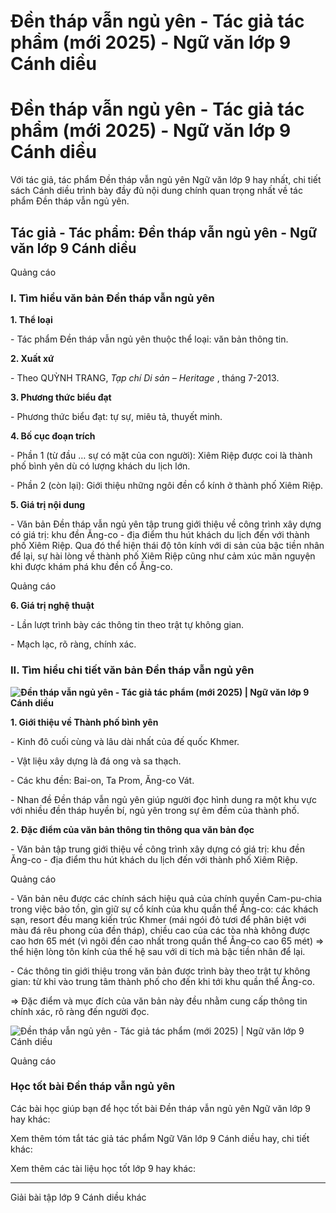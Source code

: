 # Đền tháp vẫn ngủ yên - Tác giả tác phẩm (mới 2025) - Ngữ văn lớp 9 Cánh diều

# Đền tháp vẫn ngủ yên - Tác giả tác phẩm (mới 2025) - Ngữ văn lớp 9 Cánh diều

Với tác giả, tác phẩm Đền tháp vẫn ngủ yên Ngữ văn lớp 9 hay nhất, chi tiết sách Cánh diều trình bày đầy đủ nội dung chính quan trọng nhất về tác phẩm Đền tháp vẫn ngủ yên.

## Tác giả - Tác phẩm: Đền tháp vẫn ngủ yên - Ngữ văn lớp 9 Cánh diều

Quảng cáo

### **I. Tìm hiểu văn bản Đền tháp vẫn ngủ yên**

**1\. Thể loại**

\- Tác phẩm Đền tháp vẫn ngủ yên thuộc thể loại: văn bản thông tin.

**2\. Xuất xứ**

\- Theo QUỲNH TRANG, _Tạp chí Di sản – Heritage_ , tháng 7-2013.

**3\. Phương thức biểu đạt**

\- Phương thức biểu đạt: tự sự, miêu tả, thuyết minh.

**4\. Bố cục đoạn trích**

\- Phần 1 (từ đầu … sự có mặt của con người): Xiêm Riệp được coi là thành phố bình yên dù có lượng khách du lịch lớn.

\- Phần 2 (còn lại): Giới thiệu những ngôi đền cổ kính ở thành phố Xiêm Riệp.

**5\. Giá trị nội dung**

\- Văn bản Đền tháp vẫn ngủ yên tập trung giới thiệu về công trình xây dựng có giá trị: khu đền Ăng-co - địa điểm thu hút khách du lịch đến với thành phố Xiêm Riệp. Qua đó thể hiện thái độ tôn kính với di sản của bậc tiền nhân để lại, sự hài lòng về thành phố Xiêm Riệp cũng như cảm xúc mãn nguyện khi được khám phá khu đền cổ Ăng-co.

Quảng cáo

**6\. Giá trị nghệ thuật**

\- Lần lượt trình bày các thông tin theo trật tự không gian. 

\- Mạch lạc, rõ ràng, chính xác.

### **II. Tìm hiểu chi tiết văn bản Đền tháp vẫn ngủ yên**

**![Đền tháp vẫn ngủ yên - Tác giả tác phẩm \(mới 2025\) | Ngữ văn lớp 9 Cánh diều](https://vietjack.com/soan-van-lop-9-cd/images/tac-gia-tac-pham-den-thap-van-ngu-yen-236326.PNG)**

**1\. Giới thiệu về Thành phố bình yên**

\- Kinh đô cuối cùng và lâu dài nhất của đế quốc Khmer.

\- Vật liệu xây dựng là đá ong và sa thạch.

\- Các khu đền: Bai-on, Ta Prom, Ăng-co Vát.

\- Nhan đề Đền tháp vẫn ngủ yên giúp người đọc hình dung ra một khu vực với nhiều đền tháp huyền bí, ngủ yên trong sự êm đềm của thành phố.

**2\. Đặc điểm của văn bản thông tin thông qua văn bản đọc**

\- Văn bản tập trung giới thiệu về công trình xây dựng có giá trị: khu đền Ăng-co - địa điểm thu hút khách du lịch đến với thành phố Xiêm Riệp.

Quảng cáo

\- Văn bản nêu được các chính sách hiệu quả của chính quyền Cam-pu-chia trong việc bảo tồn, gìn giữ sự cổ kính của khu quần thể Ăng-co: các khách sạn, resort đều mang kiến trúc Khmer (mái ngói đỏ tươi để phân biệt với màu đá rêu phong của đền tháp), chiều cao của các tòa nhà không được cao hơn 65 mét (vì ngôi đền cao nhất trong quần thể Ăng–co cao 65 mét) => thể hiện lòng tôn kính của thế hệ sau với di tích mà bậc tiền nhân để lại.

\- Các thông tin giới thiệu trong văn bản được trình bày theo trật tự không gian: từ khi vào trung tâm thành phố cho đến khi tới khu quần thể Ăng-co.

=> Đặc điểm và mục đích của văn bản này đều nhằm cung cấp thông tin chính xác, rõ ràng đến người đọc.

![Đền tháp vẫn ngủ yên - Tác giả tác phẩm \(mới 2025\) | Ngữ văn lớp 9 Cánh diều](https://vietjack.com/soan-van-lop-9-cd/images/tac-gia-tac-pham-den-thap-van-ngu-yen-236327.PNG)

Quảng cáo

### **Học tốt bài Đền tháp vẫn ngủ yên**

Các bài học giúp bạn để học tốt bài Đền tháp vẫn ngủ yên Ngữ văn lớp 9 hay khác:

Xem thêm tóm tắt tác giả tác phẩm Ngữ Văn lớp 9 Cánh diều hay, chi tiết khác:

Xem thêm các tài liệu học tốt lớp 9 hay khác:

* * *

Giải bài tập lớp 9 Cánh diều khác
